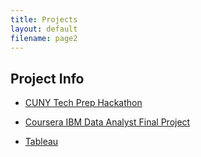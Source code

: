 ```yaml
---
title: Projects
layout: default
filename: page2
--- 
```


## Project Info
* [CUNY Tech Prep Hackathon](https://devpost.com/software/cuny-bulletin)

* [Coursera IBM Data Analyst Final Project](https://github.com/drod75/IBM-FINAL-PROJECT-REPO)

* [Tableau](https://public.tableau.com/app/profile/david.rodriguez1513/vizzes)